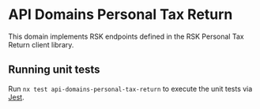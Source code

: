 <!-- gitbook-ignore -->

# API Domains Personal Tax Return

This domain implements RSK endpoints defined in the RSK Personal Tax Return client library.

## Running unit tests

Run `nx test api-domains-personal-tax-return` to execute the unit tests via [Jest](https://jestjs.io).
